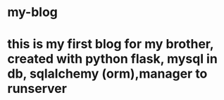 # my-blog
# this is my first blog for my brother, created with python flask, mysql in db, sqlalchemy (orm),manager to runserver

